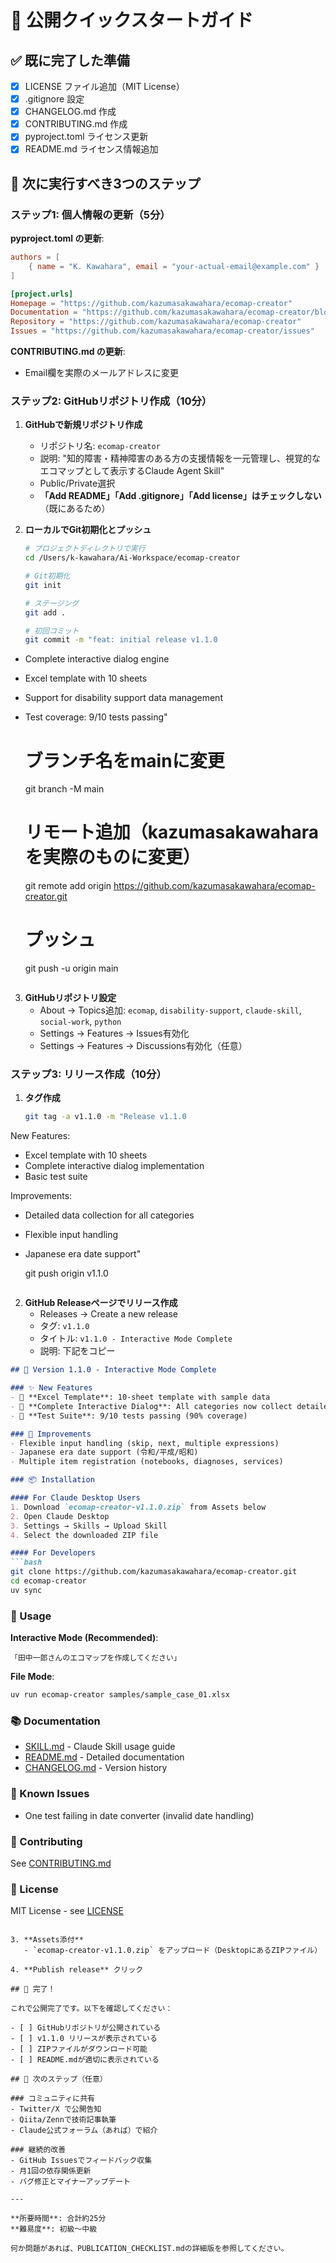 # 🚀 公開クイックスタートガイド

## ✅ 既に完了した準備

- [x] LICENSE ファイル追加（MIT License）
- [x] .gitignore 設定
- [x] CHANGELOG.md 作成
- [x] CONTRIBUTING.md 作成
- [x] pyproject.toml ライセンス更新
- [x] README.md ライセンス情報追加

## 📝 次に実行すべき3つのステップ

### ステップ1: 個人情報の更新（5分）

**pyproject.toml の更新**:
```toml
authors = [
    { name = "K. Kawahara", email = "your-actual-email@example.com" }
]

[project.urls]
Homepage = "https://github.com/kazumasakawahara/ecomap-creator"
Documentation = "https://github.com/kazumasakawahara/ecomap-creator/blob/main/SKILL.md"
Repository = "https://github.com/kazumasakawahara/ecomap-creator"
Issues = "https://github.com/kazumasakawahara/ecomap-creator/issues"
```

**CONTRIBUTING.md の更新**:
- Email欄を実際のメールアドレスに変更

### ステップ2: GitHubリポジトリ作成（10分）

1. **GitHubで新規リポジトリ作成**
   - リポジトリ名: `ecomap-creator`
   - 説明: "知的障害・精神障害のある方の支援情報を一元管理し、視覚的なエコマップとして表示するClaude Agent Skill"
   - Public/Private選択
   - **「Add README」「Add .gitignore」「Add license」はチェックしない**（既にあるため）

2. **ローカルでGit初期化とプッシュ**
   ```bash
   # プロジェクトディレクトリで実行
   cd /Users/k-kawahara/Ai-Workspace/ecomap-creator

   # Git初期化
   git init

   # ステージング
   git add .

   # 初回コミット
   git commit -m "feat: initial release v1.1.0

- Complete interactive dialog engine
- Excel template with 10 sheets
- Support for disability support data management
- Test coverage: 9/10 tests passing"

   # ブランチ名をmainに変更
   git branch -M main

   # リモート追加（kazumasakawaharaを実際のものに変更）
   git remote add origin https://github.com/kazumasakawahara/ecomap-creator.git

   # プッシュ
   git push -u origin main
   ```

3. **GitHubリポジトリ設定**
   - About → Topics追加: `ecomap`, `disability-support`, `claude-skill`, `social-work`, `python`
   - Settings → Features → Issues有効化
   - Settings → Features → Discussions有効化（任意）

### ステップ3: リリース作成（10分）

1. **タグ作成**
   ```bash
   git tag -a v1.1.0 -m "Release v1.1.0

New Features:
- Excel template with 10 sheets
- Complete interactive dialog implementation
- Basic test suite

Improvements:
- Detailed data collection for all categories
- Flexible input handling
- Japanese era date support"

   git push origin v1.1.0
   ```

2. **GitHub Releaseページでリリース作成**
   - Releases → Create a new release
   - タグ: `v1.1.0`
   - タイトル: `v1.1.0 - Interactive Mode Complete`
   - 説明: 下記をコピー

```markdown
## 🎉 Version 1.1.0 - Interactive Mode Complete

### ✨ New Features
- 📝 **Excel Template**: 10-sheet template with sample data
- 💬 **Complete Interactive Dialog**: All categories now collect detailed data
- 🧪 **Test Suite**: 9/10 tests passing (90% coverage)

### 🔧 Improvements
- Flexible input handling (skip, next, multiple expressions)
- Japanese era date support (令和/平成/昭和)
- Multiple item registration (notebooks, diagnoses, services)

### 📦 Installation

#### For Claude Desktop Users
1. Download `ecomap-creator-v1.1.0.zip` from Assets below
2. Open Claude Desktop
3. Settings → Skills → Upload Skill
4. Select the downloaded ZIP file

#### For Developers
```bash
git clone https://github.com/kazumasakawahara/ecomap-creator.git
cd ecomap-creator
uv sync
```

### 🚀 Usage

**Interactive Mode (Recommended)**:
```
「田中一郎さんのエコマップを作成してください」
```

**File Mode**:
```bash
uv run ecomap-creator samples/sample_case_01.xlsx
```

### 📚 Documentation
- [SKILL.md](https://github.com/kazumasakawahara/ecomap-creator/blob/main/SKILL.md) - Claude Skill usage guide
- [README.md](https://github.com/kazumasakawahara/ecomap-creator/blob/main/README.md) - Detailed documentation
- [CHANGELOG.md](https://github.com/kazumasakawahara/ecomap-creator/blob/main/CHANGELOG.md) - Version history

### 🐛 Known Issues
- One test failing in date converter (invalid date handling)

### 🤝 Contributing
See [CONTRIBUTING.md](https://github.com/kazumasakawahara/ecomap-creator/blob/main/CONTRIBUTING.md)

### 📄 License
MIT License - see [LICENSE](https://github.com/kazumasakawahara/ecomap-creator/blob/main/LICENSE)
```

3. **Assets添付**
   - `ecomap-creator-v1.1.0.zip` をアップロード（DesktopにあるZIPファイル）

4. **Publish release** クリック

## 🎊 完了！

これで公開完了です。以下を確認してください：

- [ ] GitHubリポジトリが公開されている
- [ ] v1.1.0 リリースが表示されている
- [ ] ZIPファイルがダウンロード可能
- [ ] README.mdが適切に表示されている

## 📢 次のステップ（任意）

### コミュニティに共有
- Twitter/X で公開告知
- Qiita/Zennで技術記事執筆
- Claude公式フォーラム（あれば）で紹介

### 継続的改善
- GitHub Issuesでフィードバック収集
- 月1回の依存関係更新
- バグ修正とマイナーアップデート

---

**所要時間**: 合計約25分
**難易度**: 初級〜中級

何か問題があれば、PUBLICATION_CHECKLIST.mdの詳細版を参照してください。
